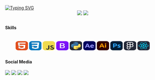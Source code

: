 ### 
<div>
<a href="https://git.io/typing-svg"><img src="https://readme-typing-svg.demolab.com?font=Fira+Code&pause=1000&random=false&width=435&lines=Hi!+I'm+Murilo+Bezerra!;Here+you+can+find+my+projects+%3C3" alt="Typing SVG" /></a>
</div>

<div align="center">
  <img height="180em" src="https://github-readme-stats.vercel.app/api?username=murilobezs&show_icons=true&theme=transparent"/>
  <img height="180em" src="https://github-readme-stats.vercel.app/api/top-langs/?username=anuraghazra&layout=compact"/>
</div>


##
#### Skills
<div style="display: inline_block; justify-content: center; text-align: center; align-items: center"><br>
  <img align="center" alt="muri-HTML" height="30" width="40" src="https://github.com/tandpfun/skill-icons/blob/main/icons/HTML.svg">
  <img align="center" alt="muri-CSS" height="30" width="40" src="https://github.com/tandpfun/skill-icons/blob/main/icons/CSS.svg">
  <img align="center" alt="muri-JS" height="30" width="40" src="https://github.com/tandpfun/skill-icons/blob/main/icons/JavaScript.svg">
  <img align="center" alt="muri-Bootstrap" height="30" width="40" src="https://github.com/tandpfun/skill-icons/blob/main/icons/Bootstrap.svg">
  <img align="center" alt="muri-Python" height="30" width="40" src="https://github.com/tandpfun/skill-icons/blob/main/icons/Python-Dark.svg">
  <img align="center" alt="muri-AE" height="30" width="40" src="https://github.com/tandpfun/skill-icons/blob/main/icons/AfterEffects.svg">
   <img align="center" alt="muri-Illustrator" height="30" width="40" src="https://github.com/tandpfun/skill-icons/blob/main/icons/Illustrator.svg">
  <img align="center" alt="muri-Photoshop" height="30" width="40" src="https://github.com/tandpfun/skill-icons/blob/main/icons/Photoshop.svg">
  <img align="center" alt="muri-Figma" height="30" width="40" src="https://github.com/tandpfun/skill-icons/blob/main/icons/Figma-Dark.svg">
  <img align="center" alt="muri-React" height="30" width="40" src="https://github.com/tandpfun/skill-icons/blob/main/icons/React-Dark.svg">
  
</div>

##
  #### Social Media
<div>
  <a href="https://instagram.com/murilobezs" target="_blank"><img src="https://img.shields.io/badge/-Instagram-%23E4405F?style=for-the-badge&logo=instagram&logoColor=white" target="_blank"></a>
  <a href = "mailto:murilobezs@gmail.com"><img src="https://img.shields.io/badge/-Gmail-%23333?style=for-the-badge&logo=gmail&logoColor=white" target="_blank"></a>
  <a href = "https://api.whatsapp.com/send?phone=5511930850009"><img src="https://img.shields.io/badge/WhatsApp-25D366?style=for-the-badge&logo=whatsapp&logoColor=white"></a>
  <a href = "mailto:murilo.silva388@etec.sp.gov.br"><img src="https://img.shields.io/badge/Microsoft_Outlook-0078D4?style=for-the-badge&logo=microsoft-outlook&logoColor=white"></a>
  
</div>





